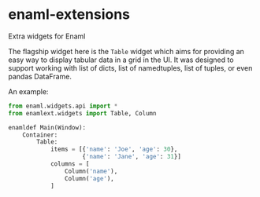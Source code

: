 # enaml-extensions
Extra widgets for Enaml

The flagship widget here is the `Table` widget which aims for providing
an easy way to display tabular data in a grid in the UI. It was designed
to support working with list of dicts, list of namedtuples, list of tuples,
or even pandas DataFrame.

An example:

```python
from enaml.widgets.api import *
from enamlext.widgets import Table, Column

enamldef Main(Window):
    Container:
        Table:
            items = [{'name': 'Joe', 'age': 30},
                     {'name': 'Jane', 'age': 31}]
            columns = [
                Column('name'),
                Column('age'),
            ]
```
